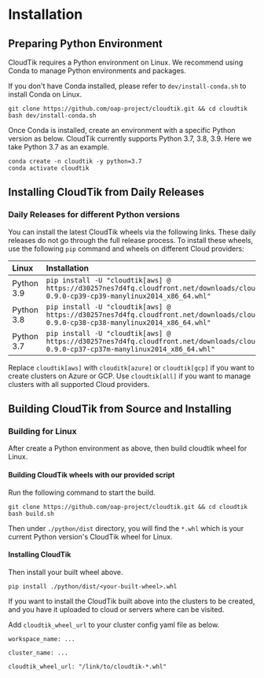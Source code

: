 # Installation

## Preparing Python Environment

CloudTik requires a Python environment on Linux. We recommend using Conda to manage Python environments and packages.

If you don't have Conda installed, please refer to `dev/install-conda.sh` to install Conda on Linux.

```
git clone https://github.com/oap-project/cloudtik.git && cd cloudtik
bash dev/install-conda.sh
```

Once Conda is installed, create an environment with a specific Python version as below.
CloudTik currently supports Python 3.7, 3.8, 3.9. Here we take Python 3.7 as an example.

```
conda create -n cloudtik -y python=3.7
conda activate cloudtik
```

## Installing CloudTik from Daily Releases

### Daily Releases for different Python versions

You can install the latest CloudTik wheels via the following links. These daily releases do not go through the full release process. 
To install these wheels, use the following `pip` command and wheels on different Cloud providers:


| Linux      | Installation                                                                                                                                       |
|:-----------|:---------------------------------------------------------------------------------------------------------------------------------------------------|
| Python 3.9 | `pip install -U "cloudtik[aws] @ https://d30257nes7d4fq.cloudfront.net/downloads/cloudtik/cloudtik-0.9.0-cp39-cp39-manylinux2014_x86_64.whl" `     |
| Python 3.8 | `pip install -U "cloudtik[aws] @ https://d30257nes7d4fq.cloudfront.net/downloads/cloudtik/cloudtik-0.9.0-cp38-cp38-manylinux2014_x86_64.whl" `     |
| Python 3.7 | `pip install -U "cloudtik[aws] @ https://d30257nes7d4fq.cloudfront.net/downloads/cloudtik/cloudtik-0.9.0-cp37-cp37m-manylinux2014_x86_64.whl" `    |

Replace `cloudtik[aws]` with `clouditk[azure]` or `cloudtik[gcp]` if you want to create clusters on Azure or GCP.
Use `cloudtik[all]` if you want to manage clusters with all supported Cloud providers.

## Building CloudTik from Source and Installing

### Building for Linux

After create a Python environment as above, then build cloudtik wheel for Linux.

#### Building CloudTik wheels with our provided script

Run the following command to start the build.

```
git clone https://github.com/oap-project/cloudtik.git && cd cloudtik
bash build.sh
```
Then under `./python/dist` directory, you will find the `*.whl` which is your current Python version's CloudTik wheel for Linux.

#### Installing CloudTik 

Then install your built wheel above.

```
pip install ./python/dist/<your-built-wheel>.whl 
```

If you want to install the CloudTik built above into the clusters to be created, and you have it uploaded to cloud or servers where can be visited. 

Add `cloudtik_wheel_url` to your cluster config yaml file as below.

```
workspace_name: ...

cluster_name: ...

cloudtik_wheel_url: "/link/to/cloudtik-*.whl"

```
